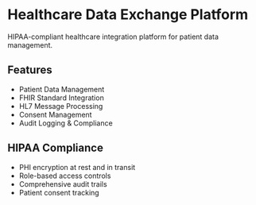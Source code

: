 #  Healthcare Data Exchange Platform

HIPAA-compliant healthcare integration platform for patient data management.

##  Features  
- Patient Data Management
- FHIR Standard Integration
- HL7 Message Processing
- Consent Management
- Audit Logging & Compliance

##  HIPAA Compliance
- PHI encryption at rest and in transit
- Role-based access controls
- Comprehensive audit trails
- Patient consent tracking
